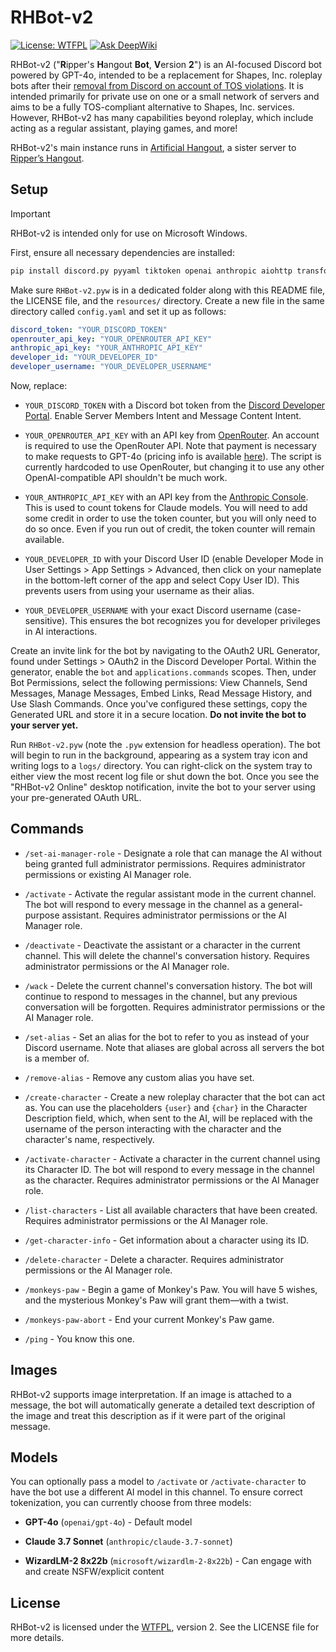 # RHBot-v2
 [![License: WTFPL](https://img.shields.io/badge/License-WTFPL-brightgreen.svg)](http://www.wtfpl.net/about/) [![Ask DeepWiki](https://deepwiki.com/badge.svg)](https://deepwiki.com/Nekosis/RHBot-v2)

RHBot-v2 ("**R**ipper's **H**angout **Bot**, **V**ersion **2**") is an AI-focused Discord bot powered by GPT-4o, intended to be a replacement for Shapes, Inc. roleplay bots after their [removal from Discord on account of TOS violations](https://x.com/panley01/status/1918139269652107525). It is intended primarily for private use on one or a small network of servers and aims to be a fully TOS-compliant alternative to Shapes, Inc. services. However, RHBot-v2 has many capabilities beyond roleplay, which include acting as a regular assistant, playing games, and more!

RHBot-v2's main instance runs in [Artificial Hangout](https://discord.gg/TWpw5ZFGjW), a sister server to [Ripper’s Hangout](https://discord.gg/463CsXBDaC).

## Setup

> [!IMPORTANT]
> RHBot-v2 is intended only for use on Microsoft Windows.

First, ensure all necessary dependencies are installed:

```bash
pip install discord.py pyyaml tiktoken openai anthropic aiohttp transformers protobuf blobfile sentencepiece pystray pillow plyer
```

Make sure `RHBot-v2.pyw` is in a dedicated folder along with this README file, the LICENSE file, and the `resources/` directory. Create a new file in the same directory called `config.yaml` and set it up as follows:

```yaml
discord_token: "YOUR_DISCORD_TOKEN"
openrouter_api_key: "YOUR_OPENROUTER_API_KEY"
anthropic_api_key: "YOUR_ANTHROPIC_API_KEY"
developer_id: "YOUR_DEVELOPER_ID"
developer_username: "YOUR_DEVELOPER_USERNAME"
```

Now, replace:

- `YOUR_DISCORD_TOKEN` with a Discord bot token from the [Discord Developer Portal](https://discord.com/developers/applications). Enable Server Members Intent and Message Content Intent.

- `YOUR_OPENROUTER_API_KEY` with an API key from [OpenRouter](https://openrouter.ai/). An account is required to use the OpenRouter API. Note that payment is necessary to make requests to GPT-4o (pricing info is available [here](https://openrouter.ai/openai/gpt-4o)). The script is currently hardcoded to use OpenRouter, but changing it to use any other OpenAI-compatible API shouldn't be much work.

- `YOUR_ANTHROPIC_API_KEY` with an API key from the [Anthropic Console](https://console.anthropic.com/settings/keys). This is used to count tokens for Claude models. You will need to add some credit in order to use the token counter, but you will only need to do so once. Even if you run out of credit, the token counter will remain available.

- `YOUR_DEVELOPER_ID` with your Discord User ID (enable Developer Mode in User Settings > App Settings > Advanced, then click on your nameplate in the bottom-left corner of the app and select Copy User ID). This prevents users from using your username as their alias.

- `YOUR_DEVELOPER_USERNAME` with your exact Discord username (case-sensitive). This ensures the bot recognizes you for developer privileges in AI interactions.

Create an invite link for the bot by navigating to the OAuth2 URL Generator, found under Settings > OAuth2 in the Discord Developer Portal. Within the generator, enable the `bot` and `applications.commands` scopes. Then, under Bot Permissions, select the following permissions: View Channels, Send Messages, Manage Messages, Embed Links, Read Message History, and Use Slash Commands. Once you've configured these settings, copy the Generated URL and store it in a secure location. **Do not invite the bot to your server yet.**

Run `RHBot-v2.pyw` (note the `.pyw` extension for headless operation). The bot will begin to run in the background, appearing as a system tray icon and writing logs to a `logs/` directory. You can right-click on the system tray to either view the most recent log file or shut down the bot. Once you see the "RHBot-v2 Online" desktop notification, invite the bot to your server using your pre-generated OAuth URL.

## Commands

- `/set-ai-manager-role` - Designate a role that can manage the AI without being granted full administrator permissions. Requires administrator permissions or existing AI Manager role.

- `/activate` - Activate the regular assistant mode in the current channel. The bot will respond to every message in the channel as a general-purpose assistant. Requires administrator permissions or the AI Manager role.

- `/deactivate` - Deactivate the assistant or a character in the current channel. This will delete the channel's conversation history. Requires administrator permissions or the AI Manager role.

- `/wack` - Delete the current channel's conversation history. The bot will continue to respond to messages in the channel, but any previous conversation will be forgotten. Requires administrator permissions or the AI Manager role.

- `/set-alias` - Set an alias for the bot to refer to you as instead of your Discord username. Note that aliases are global across all servers the bot is a member of.

- `/remove-alias` - Remove any custom alias you have set.

- `/create-character` - Create a new roleplay character that the bot can act as. You can use the placeholders `{user}` and `{char}` in the Character Description field, which, when sent to the AI, will be replaced with the username of the person interacting with the character and the character's name, respectively.

- `/activate-character` - Activate a character in the current channel using its Character ID. The bot will respond to every message in the channel as the character. Requires administrator permissions or the AI Manager role.

- `/list-characters` - List all available characters that have been created. Requires administrator permissions or the AI Manager role.

- `/get-character-info` - Get information about a character using its ID.

- `/delete-character` - Delete a character. Requires administrator permissions or the AI Manager role.

- `/monkeys-paw` - Begin a game of Monkey's Paw. You will have 5 wishes, and the mysterious Monkey's Paw will grant them—with a twist.

- `/monkeys-paw-abort` - End your current Monkey's Paw game.

- `/ping` - You know this one.

## Images

RHBot-v2 supports image interpretation. If an image is attached to a message, the bot will automatically generate a detailed text description of the image and treat this description as if it were part of the original message.

## Models

You can optionally pass a model to `/activate` or `/activate-character` to have the bot use a different AI model in this channel. To ensure correct tokenization, you can currently choose from three models:

- **GPT-4o** (`openai/gpt-4o`) - Default model

- **Claude 3.7 Sonnet** (`anthropic/claude-3.7-sonnet`)

- **WizardLM-2 8x22b** (`microsoft/wizardlm-2-8x22b`) - Can engage with and create NSFW/explicit content

## License

RHBot-v2 is licensed under the [WTFPL](https://www.wtfpl.net/about/), version 2. See the LICENSE file for more details.
